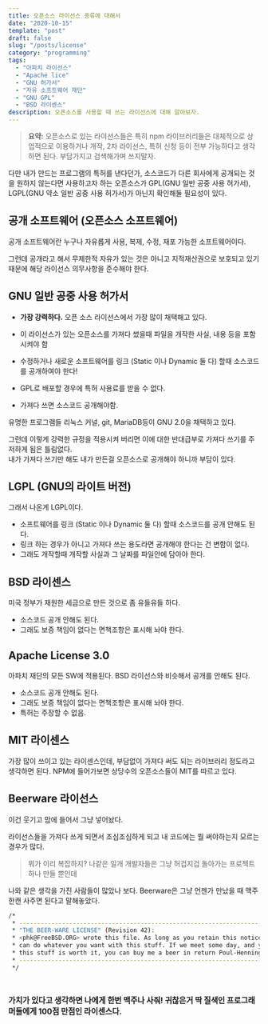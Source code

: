 ```yaml
---
title: 오픈소스 라이선스 종류에 대해서
date: "2020-10-15"
template: "post"
draft: false
slug: "/posts/license"
category: "programming"
tags:
  - "아파치 라이선스"
  - "Apache lice"
  - "GNU 허가서"
  - "자유 소프트웨어 재단"
  - "GNU GPL"
  - "BSD 라이센스"
description: 오픈소스를 사용할 때 쓰는 라이선스에 대해 알아보자.
---
```


> **요약:** 오픈소스로 있는 라이선스들은 특히 npm 라이브러리들은 대체적으로 상업적으로 이용하거나 개작, 2차 라이선스, 특허 신청 등이 전부 가능하다고 생각하면 된다.
> 부담가지고 검색해가며 쓰지말자.

다만 내가 만드는 프로그램의 특허를 낸다던가, 소스코드가 다른 회사에게 공개되는 것을 원하지 않는다면 사용하고자 하는 오픈소스가 <span class="color--red">GPL</span>(GNU 일반 공중 사용 허가서), <span class="color--red">LGPL</span>(GNU 약소 일반 공중 사용 허가서)가 아닌지 확인해둘 필요성이 있다.

## 공개 소프트웨어 (오픈소스 소프트웨어)

공개 소프트웨어란 누구나 자유롭게 사용, 복제, 수정, 재포 가능한 소프트웨어이다.

그런데 공개라고 해서 무제한적 자유가 있는 것은 아니고 지적재산권으로 보호되고 있기 때문에 해당 라이선스 의무사항을 준수해야 한다.

## GNU 일반 공중 사용 허가서

- **가장 강력하다.** 오픈 소스 라이선스에서 가장 많이 채택해고 있다.

- 이 라이선스가 있는 오픈소스를 가져다 썼을때 파일을 개작한 사실, 내용 등을 포함시켜야 함
- 수정하거나 새로운 소프트웨어를 링크 (Static 이나 Dynamic 둘 다) 할때 소스코드를 공개하여야 한다!
- GPL로 배포할 경우에 특허 사용료를 받을 수 없다.
- 가져다 쓰면 소스코드 공개해야함.

유명한 프로그램들 리눅스 커널, git, MariaDB등이 GNU 2.0을 채택하고 있다.

그런데 이렇게 강력한 규정을 적용시켜 버리면 이에 대한 반대급부로 가져다 쓰기를 주저하게 됨은 틀림없다.<Br>
내가 가져다 쓰기만 해도 내가 만든걸 오픈소스로 공개해야 하니까 부담이 있다.

## LGPL (GNU의 라이트 버전)

그래서 나온게 LGPL이다.

- 소프트웨어를 링크 (Static 이나 Dynamic 둘 다) 할때 소스코드를 공개 안해도 된다.
- 링크 하는 경우가 아니고 가져다 쓰는 용도라면 공개해야 한다는 건 변함이 없다.
- 그래도 개작할때 개작할 사실과 그 날짜를 파일안에 담아야 한다.

## BSD 라이센스

미국 정부가 재원한 세금으로 만든 것으로 좀 유들유들 하다.

- 소스코드 공개 안해도 된다.
- 그래도 보증 책임이 없다는 면책조항은 표시해 놔야 한다.

## Apache License 3.0

아파치 재단의 모든 SW에 적용된다. BSD 라이선스와 비슷해서 공개를 안해도 된다.

- 소스코드 공개 안해도 된다.
- 그래도 보증 책임이 없다는 면책조항은 표시해 놔야 한다.
- 특허는 주장할 수 없음.

## MIT 라이센스

가장 많이 쓰이고 있는 라이센스인데, 부담없이 가져다 써도 되는 라이브러리 정도라고 생각하면 된다.
NPM에 들어가보면 상당수의 오픈소스들이 MIT를 따르고 있다.

## Beerware 라이선스

이건 웃기고 맘에 들어서 그냥 넣어놨다.

라이선스들을 가져다 쓰게 되면서 조심조심하게 되고 내 코드에는 뭘 써야하는지 모르는 경우가 많다.

> 뭐가 이리 복잡하지? 나같은 일개 개발자들은 그냥 허겁지겁 돌아가는 프로젝트 하나 만들 뿐인데

나와 같은 생각을 가진 사람들이 많았나 보다. Beerware은 그냥 언젠가 만났을 때 맥주 한캔 사주면 된다고 말해놓았다.

```bash
/*
 * ----------------------------------------------------------------------------
 * "THE BEER-WARE LICENSE" (Revision 42):
 * <phk@FreeBSD.ORG> wrote this file. As long as you retain this notice you
 * can do whatever you want with this stuff. If we meet some day, and you think
 * this stuff is worth it, you can buy me a beer in return Poul-Henning Kamp
 * ----------------------------------------------------------------------------
 */

```

<Br/>

<span style="font-size:1.1em; font-weight:bold;">가치가 있다고 생각하면 나에게 한번 맥주나 사줘! 귀찮은거 딱 질색인 프로그래머들에게 100점 만점인 라이센스다.</span>
